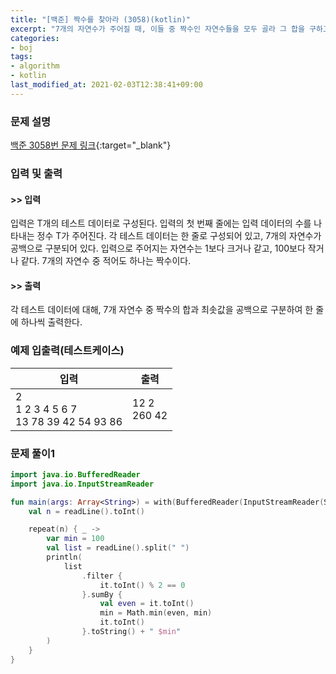 ```yaml
---
title: "[백준] 짝수를 찾아라 (3058)(kotlin)"
excerpt: "7개의 자연수가 주어질 때, 이들 중 짝수인 자연수들을 모두 골라 그 합을 구하고, 고른 짝수들 중 최솟값을 찾는 프로그램을 작성하시오."
categories:
- boj
tags:
- algorithm
- kotlin
last_modified_at: 2021-02-03T12:38:41+09:00
---
```



### 문제 설명
[백준 3058번 문제 링크](https://www.acmicpc.net/problem/3058#description){:target="_blank"}




### 입력 및 출력
#### >> 입력
입력은 T개의 테스트 데이터로 구성된다. 입력의 첫 번째 줄에는 입력 데이터의 수를 나타내는 정수 T가 주어진다. 각 테스트 데이터는 한 줄로 구성되어 있고, 7개의 자연수가 공백으로 구분되어 있다. 입력으로 주어지는 자연수는 1보다 크거나 같고, 100보다 작거나 같다. 7개의 자연수 중 적어도 하나는 짝수이다.



#### >> 출력
각 테스트 데이터에 대해, 7개 자연수 중 짝수의 합과 최솟값을 공백으로 구분하여 한 줄에 하나씩 출력한다.





### 예제 입출력(테스트케이스)


|입력|출력|
|-----|------|
|2<br>1 2 3 4 5 6 7<br>13 78 39 42 54 93 86|12 2<br>260 42|




### 문제 풀이1
```kotlin
import java.io.BufferedReader
import java.io.InputStreamReader

fun main(args: Array<String>) = with(BufferedReader(InputStreamReader(System.`in`))) {
    val n = readLine().toInt()

    repeat(n) { _ ->
        var min = 100
        val list = readLine().split(" ")
        println(
            list
                .filter {
                    it.toInt() % 2 == 0
                }.sumBy {
                    val even = it.toInt()
                    min = Math.min(even, min)
                    it.toInt()
                }.toString() + " $min"
        )
    }
}
```